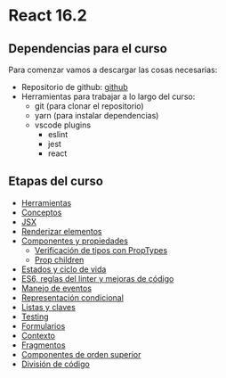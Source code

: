 # React 16.2

## Dependencias para el curso
Para comenzar vamos a descargar las cosas necesarias:
- Repositorio de github: [github](https://github.com/FedeG/react-workshop)
- Herramientas para trabajar a lo largo del curso:
  - git (para clonar el repositorio)
  - yarn (para instalar dependencias)
  - vscode plugins
    - eslint
    - jest
    - react

## Etapas del curso
- [Herramientas](react/tools.md)
- [Conceptos](react/overview.md)
- [JSX](react/jsx.md)
- [Renderizar elementos](react/rendering_element.md)
- [Componentes y propiedades](react/components_and_props.md)
  - [Verificación de tipos con PropTypes](react/typechecking_with_proptypes.md)
  - [Prop children](react/react_this_props_children.md)
- [Estados y ciclo de vida](react/state_and_lifecycle.md)
- [ES6, reglas del linter y mejoras de código](react/sugar_syntax.md)
- [Manejo de eventos](react/handling_events.md)
- [Representación condicional](react/conditional_rendering.md)
- [Listas y claves](react/lists_and_keys.md)
- [Testing](https://jestjs.io/docs/es-ES/tutorial-react)
- [Formularios](react/forms.md)
- [Contexto](react/context.md)
- [Fragmentos](react/fragments.md)
- [Componentes de orden superior](react/higher_order_components.md)
- [División de código](react/code_splitting.md)
